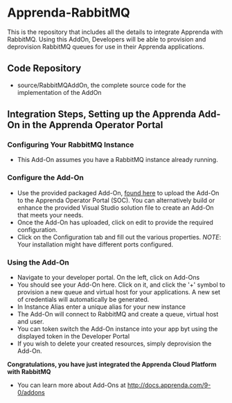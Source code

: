 # Apprenda-RabbitMQ
This is the repository that includes all the details to integrate Apprenda with RabbitMQ. Using this AddOn, Developers will be able to provision and deprovision RabbitMQ queues for use in their Apprenda applications.

## Code Repository
- source/RabbitMQAddOn, the complete source code for the implementation of the AddOn

## Integration Steps, Setting up the Apprenda Add-On in the Apprenda Operator Portal

### Configuring Your RabbitMQ Instance ###
- This Add-On assumes you have a RabbitMQ instance already running. 

### Configure the Add-On ###
- Use the provided packaged Add-On, [found here](https://github.com/apprenda/RabbitMQ-Integration/releases) to upload the Add-On to the Apprenda Operator Portal (SOC). You can alternatively build or enhance the provided Visual Studio solution file to create an Add-On that meets your needs.
- Once the Add-On has uploaded, click on edit to provide the required configuration. 
- Click on the Configuration tab and fill out the various properties. *NOTE*: Your installation might have different ports configured. 


### Using the Add-On ###
- Navigate to your developer portal. On the left, click on Add-Ons
- You should see your Add-On here. Click on it, and click the '+' symbol to provision a new queue and virtual host for your applications. A new set of credentials will automatically be generated. 
- In Instance Alias enter a unique alias for your new instance
- The Add-On will connect to RabbitMQ and create a queue, virtual host and user. 
- You can token switch the Add-On instance into your app byt using the displayed token in the Developer Portal
- If you wish to delete your created resources, simply deprovision the Add-On. 

**Congratulations, you have just integrated the Apprenda Cloud Platform with RabbitMQ**
- You can learn more about Add-Ons at http://docs.apprenda.com/9-0/addons
